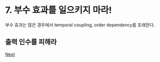 # 7. 부수 효과를 일으키지 마라!

부수 효과는 많은 경우에서 temporal coupling, order dependency를 초래한다.

## **출력 인수를 피해라**



[Next](3/8..md)